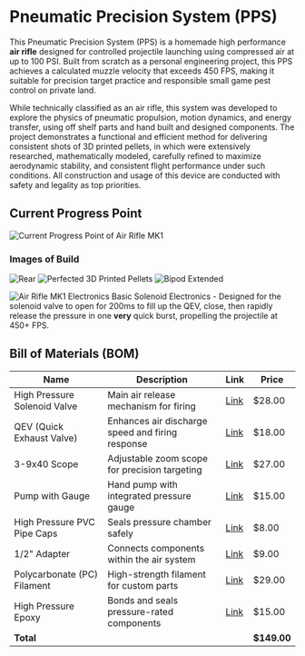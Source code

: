 # Pneumatic Precision System (PPS)

This Pneumatic Precision System (PPS) is a homemade high performance **air rifle** designed for controlled projectile launching using compressed air at up to 100 PSI. Built from scratch as a personal engineering project, this PPS achieves a calculated muzzle velocity that exceeds 450 FPS, making it suitable for precision target practice and responsible small game pest control on private land.

While technically classified as an air rifle, this system was developed to explore the physics of pneumatic propulsion, motion dynamics, and energy transfer, using off shelf parts and hand built and designed components. The project demonstrates a functional and efficient method for delivering consistent shots of 3D printed pellets, in which were extensively researched, mathematically modeled, carefully refined to maximize aerodynamic stability, and consistent flight performance under such conditions. All construction and usage of this device are conducted with safety and legality as top priorities.

## Current Progress Point
![Current Progress Point of Air Rifle MK1](https://github.com/user-attachments/assets/1194bce0-dc36-4e61-8b50-a3a5a48b2de6)

### Images of Build
![Rear](https://github.com/user-attachments/assets/cc126ef9-4473-428c-b92c-76cc7a255a9c)
![Perfected 3D Printed Pellets](https://github.com/user-attachments/assets/449d6169-3c1c-4a03-8dc5-413c9ec646e8)
![Bipod Extended](https://github.com/user-attachments/assets/1058d225-81bf-47e2-8c24-4db929fe2229)

![Air Rifle MK1 Electronics](https://github.com/user-attachments/assets/36ab3811-ea1e-4977-805d-5af4c8d2b163)
Basic Solenoid Electronics - Designed for the solenoid valve to open for 200ms to fill up the QEV, close, then rapidly release the pressure in one **very** quick burst, propelling the projectile at 450+ FPS.


## Bill of Materials (BOM)

| Name                       | Description                                      | Link     | Price   |
|----------------------------|--------------------------------------------------|----------|---------|
| High Pressure Solenoid Valve | Main air release mechanism for firing            | [Link](https://www.amazon.com/gp/product/B085FYTHPY/ref=ox_sc_act_title_1?smid=A37DFQ476WZ5XM&th=1) | $28.00  |
| QEV (Quick Exhaust Valve)   | Enhances air discharge speed and firing response | [Link](https://www.amazon.com/gp/product/B01D74BG9E/ref=ox_sc_act_title_2?smid=A3HMB6GLG0WJ17&psc=1) | $18.00  |
| 3-9x40 Scope                | Adjustable zoom scope for precision targeting     | [Link](https://www.amazon.com/gp/product/B0D9VW8WVK/ref=ox_sc_act_title_26?smid=A1YH2NUXMYXXT5&th=1) | $27.00  |
| Pump with Gauge             | Hand pump with integrated pressure gauge         | [Link](https://www.amazon.com/gp/product/B0DBV4R37H/ref=ox_sc_act_title_27?smid=A2TDE4PBWMYM6J&th=1) | $15.00  |
| High Pressure PVC Pipe Caps | Seals pressure chamber safely                    | [Link](https://www.amazon.com/gp/product/B0D54BZ16K/ref=ox_sc_act_title_24?smid=A3OW1LX203RENF&th=1) | $8.00   |
| 1/2" Adapter                | Connects components within the air system        | [Link](https://www.amazon.com/gp/product/B07VXX26FG/ref=ox_sc_act_title_4?smid=AFRGIF310N2Z7&th=1) | $9.00   |
| Polycarbonate (PC) Filament | High-strength filament for custom parts          | [Link](https://www.amazon.com/gp/product/B0DSHYXMNV/ref=ox_sc_act_title_5?smid=A2WWHQ25ENKVJ1&th=1) | $29.00  |
| High Pressure Epoxy         | Bonds and seals pressure-rated components        | [Link](https://www.amazon.com/gp/product/B0CTB8GHYP/ref=ox_sc_act_title_25?smid=ATVPDKIKX0DER&th=1) | $15.00  |
| **Total**                   |                                                  |          | **$149.00** |
